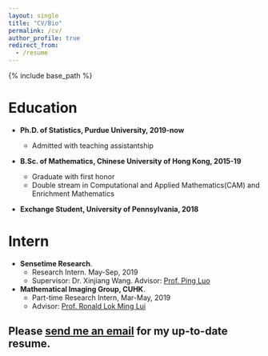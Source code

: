 ```yaml
---
layout: single
title: "CV/Bio"
permalink: /cv/
author_profile: true
redirect_from:
  - /resume
---
```


{% include base_path %}
# Education #
* **Ph.D. of Statistics, Purdue University, 2019-now**
  * Admitted with teaching assistantship

* **B.Sc. of Mathematics, Chinese University of Hong Kong, 2015-19**
  * Graduate with first honor
  * Double stream in Computational and Applied Mathematics(CAM) and Enrichment Mathematics

* **Exchange Student, University of Pennsylvania, 2018**
  
# Intern #
* **Sensetime Research**.
  * Research Intern. May-Sep, 2019
  * Supervisor: Dr. Xinjiang Wang. Advisor: [Prof. Ping Luo](https://luoping.me)
* **Mathematical Imaging Group, CUHK**. 
  * Part-time Research Intern,  Mar-May, 2019
  * Advisor: [Prof. Ronald Lok Ming Lui](https://www.math.cuhk.edu.hk/~lmlui/)

## Please [send me an email](mailto:li3549@purdue.edu) for my up-to-date resume.  ##


